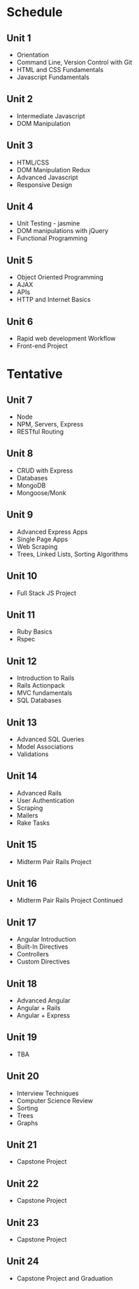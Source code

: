 # Schedule

## Unit 1

* Orientation
* Command Line, Version Control with Git
* HTML and CSS Fundamentals
* Javascript Fundamentals

## Unit 2

* Intermediate Javascript
* DOM Manipulation

## Unit 3

* HTML/CSS
* DOM Manipulation Redux
* Advanced Javascript
* Responsive Design

## Unit 4

* Unit Testing - jasmine
* DOM manipulations with jQuery
* Functional Programming

## Unit 5

* Object Oriented Programming
* AJAX
* APIs
* HTTP and Internet Basics

## Unit 6

* Rapid web development Workflow
* Front-end Project

# Tentative

## Unit 7

* Node
* NPM, Servers, Express
* RESTful Routing

## Unit 8

* CRUD with Express
* Databases
* MongoDB
* Mongoose/Monk

## Unit 9

* Advanced Express Apps
* Single Page Apps
* Web Scraping
* Trees, Linked Lists, Sorting Algorithms

## Unit 10

* Full Stack JS Project

## Unit 11

* Ruby Basics
* Rspec

## Unit 12

* Introduction to Rails
* Rails Actionpack
* MVC fundamentals
* SQL Databases

## Unit 13

* Advanced SQL Queries
* Model Associations
* Validations

## Unit 14

* Advanced Rails
* User Authentication
* Scraping
* Mailers
* Rake Tasks

## Unit 15

* Midterm Pair Rails Project

## Unit 16

* Midterm Pair Rails Project Continued

## Unit 17

* Angular Introduction
* Built-In Directives
* Controllers
* Custom Directives

## Unit 18

* Advanced Angular
* Angular + Rails
* Angular + Express

## Unit 19

* TBA

## Unit 20

* Interview Techniques
* Computer Science Review
* Sorting
* Trees
* Graphs

## Unit 21

* Capstone Project

## Unit 22

* Capstone Project

## Unit 23

* Capstone Project

## Unit 24

* Capstone Project and Graduation
